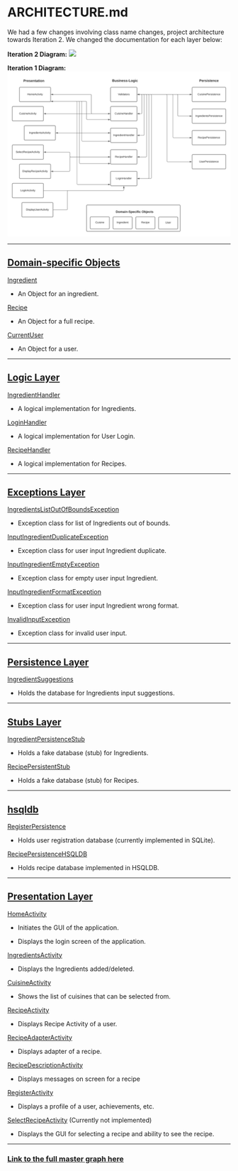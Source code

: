 # **ARCHITECTURE.md**

We had a few changes involving class name changes, project architecture towards
Iteration 2. We changed the documentation for each layer below:

**Iteration 2 Diagram:**
![](images/Iteration2.png)



**Iteration 1 Diagram:**
![](images/Iteration1.png)

-------------------------------------------------------------------------------

## [Domain-specific Objects](https://code.cs.umanitoba.ca/3350-winter-2021-a02/group-9-project/-/blob/master/app/src/main/java/comp3350/got_apples/objects)


[Ingredient](https://code.cs.umanitoba.ca/3350-winter-2021-a02/group-9-project/-/blob/master/app/src/main/java/comp3350/got_apples/objects/Ingredient.java)
- An Object for an ingredient.

[Recipe](https://code.cs.umanitoba.ca/3350-winter-2021-a02/group-9-project/-/blob/master/app/src/main/java/comp3350/got_apples/objects/Recipe.java) 
- An Object for a full recipe.

[CurrentUser](https://code.cs.umanitoba.ca/3350-winter-2021-a02/group-9-project/-/blob/master/app/src/main/java/comp3350/got_apples/objects/CurrentUser.java) 
- An Object for a user.

-------------------------------------------------------------------------------

## [Logic Layer](https://code.cs.umanitoba.ca/3350-winter-2021-a02/group-9-project/-/blob/master/app/src/main/java/comp3350/got_apples/logic)


[IngredientHandler](https://code.cs.umanitoba.ca/3350-winter-2021-a02/group-9-project/-/blob/master/app/src/main/java/comp3350/got_apples/logic/IngredientHandler.java)
- A logical implementation for Ingredients.

[LoginHandler](https://code.cs.umanitoba.ca/3350-winter-2021-a02/group-9-project/-/blob/master/app/src/main/java/comp3350/got_apples/logic/LoginHandler.java)
- A logical implementation for User Login.

[RecipeHandler](https://code.cs.umanitoba.ca/3350-winter-2021-a02/group-9-project/-/blob/master/app/src/main/java/comp3350/got_apples/logic/RecipeHandler.java) 
- A logical implementation for Recipes.

-------------------------------------------------------------------------------

## [Exceptions Layer](https://code.cs.umanitoba.ca/3350-winter-2021-a02/group-9-project/-/blob/master/app/src/main/java/comp3350/got_apples/logic/exceptions)


[IngredientsListOutOfBoundsException](https://code.cs.umanitoba.ca/3350-winter-2021-a02/group-9-project/-/blob/master/app/src/main/java/comp3350/got_apples/logic/exceptions/IngredientsListOutOfBoundsException.java)
- Exception class for list of Ingredients out of bounds.

[InputIngredientDuplicateException](https://code.cs.umanitoba.ca/3350-winter-2021-a02/group-9-project/-/blob/master/app/src/main/java/comp3350/got_apples/logic/exceptions/InputIngredientDuplicateException.java)
- Exception class for user input Ingredient duplicate.

[InputIngredientEmptyException](https://code.cs.umanitoba.ca/3350-winter-2021-a02/group-9-project/-/blob/master/app/src/main/java/comp3350/got_apples/logic/exceptions/InputIngredientEmptyException.java)
- Exception class for empty user input Ingredient.

[InputIngredientFormatException](https://code.cs.umanitoba.ca/3350-winter-2021-a02/group-9-project/-/blob/master/app/src/main/java/comp3350/got_apples/logic/exceptions/InputIngredientFormatException.java)
- Exception class for user input Ingredient wrong format.

[InvalidInputException](https://code.cs.umanitoba.ca/3350-winter-2021-a02/group-9-project/-/blob/master/app/src/main/java/comp3350/got_apples/logic/exceptions/InvalidInputException.java)
- Exception class for invalid user input.

-------------------------------------------------------------------------------

## [Persistence Layer](https://code.cs.umanitoba.ca/3350-winter-2021-a02/group-9-project/-/tree/master/app/src/main/java/comp3350/got_apples/persistence)


[IngredientSuggestions](https://code.cs.umanitoba.ca/3350-winter-2021-a02/group-9-project/-/blob/master/app/src/main/java/comp3350/got_apples/persistence/IngredientSuggestions.java)
- Holds the database for Ingredients input suggestions.

-------------------------------------------------------------------------------

## [Stubs Layer](https://code.cs.umanitoba.ca/3350-winter-2021-a02/group-9-project/-/tree/master/app/src/main/java/comp3350/got_apples/persistence/stubs)

[IngredientPersistenceStub](https://code.cs.umanitoba.ca/3350-winter-2021-a02/group-9-project/-/blob/master/app/src/main/java/comp3350/got_apples/persistence/stubs/IngredientPersistenceStub.java)
- Holds a fake database (stub) for Ingredients.

[RecipePersistentStub](https://code.cs.umanitoba.ca/3350-winter-2021-a02/group-9-project/-/blob/master/app/src/main/java/comp3350/got_apples/persistence/stubs/RecipePersistenceStub.java)
- Holds a fake database (stub) for Recipes.

-------------------------------------------------------------------------------

## [hsqldb](https://code.cs.umanitoba.ca/3350-winter-2021-a02/group-9-project/-/tree/master/app/src/main/java/comp3350/got_apples/persistence/hsqldb)

[RegisterPersistence](https://code.cs.umanitoba.ca/3350-winter-2021-a02/group-9-project/-/blob/master/app/src/main/java/comp3350/got_apples/persistence/hsqldb/RegisterPersistence.java)
- Holds user registration database (currently implemented in SQLite).

[RecipePersistenceHSQLDB](https://code.cs.umanitoba.ca/3350-winter-2021-a02/group-9-project/-/blob/master/app/src/main/java/comp3350/got_apples/persistence/hsqldb/RecipePersistenceHSQLDB.java)
- Holds recipe database implemented in HSQLDB.

-------------------------------------------------------------------------------

## [Presentation Layer](https://code.cs.umanitoba.ca/3350-winter-2021-a02/group-9-project/-/blob/master/app/src/main/java/comp3350/got_apples/presentation)


[HomeActivity](https://code.cs.umanitoba.ca/3350-winter-2021-a02/group-9-project/-/blob/master/app/src/main/java/comp3350/got_apples/presentation/RecipeAdapter.java)
- Initiates the GUI of the application.


[](https://code.cs.umanitoba.ca/3350-winter-2021-a02/group-9-project/-/blob/master/app/src/main/java/comp3350/got_apples/presentation/LoginActivity.java)
- Displays the login screen of the application.


[IngredientsActivity](https://code.cs.umanitoba.ca/3350-winter-2021-a02/group-9-project/-/blob/master/app/src/main/java/comp3350/got_apples/presentation/IngredientsActivity.java)
- Displays the Ingredients added/deleted.


[CuisineActivity](https://code.cs.umanitoba.ca/3350-winter-2021-a02/group-9-project/-/blob/master/app/src/main/java/com/example/got_apple/presentation/CuisineActivity.java)
- Shows the list of cuisines that can be selected from.


[RecipeActivity](https://code.cs.umanitoba.ca/3350-winter-2021-a02/group-9-project/-/blob/master/app/src/main/java/comp3350/got_apples/presentation/RecipeActivity.java)
- Displays Recipe Activity of a user.

[RecipeAdapterActivity](https://code.cs.umanitoba.ca/3350-winter-2021-a02/group-9-project/-/blob/master/app/src/main/java/comp3350/got_apples/presentation/RecipeAdapterActivity.java)
- Displays adapter of a recipe. 

[RecipeDescriptionActivity](https://code.cs.umanitoba.ca/3350-winter-2021-a02/group-9-project/-/blob/master/app/src/main/java/comp3350/got_apples/presentation/RecipeDescriptionActivity.java)
- Displays messages on screen for a recipe


[RegisterActivity](https://code.cs.umanitoba.ca/3350-winter-2021-a02/group-9-project/-/blob/master/app/src/main/java/comp3350/got_apples/presentation/RegisterActivity].javay)
- Displays a profile of a user, achievements, etc.


[SelectRecipeActivity](https://code.cs.umanitoba.ca/3350-winter-2021-a02/group-9-project/-/blob/master/app/src/main/java/comp3350/got_apples/presentation/SelectRecipeActivity.java)
(Currently not implemented)
- Displays the GUI for selecting a recipe and ability to see the recipe.

-------------------------------------------------------------------------------

### [**Link to the full master graph here**](https://code.cs.umanitoba.ca/3350-winter-2021-a02/group-9-project/-/network/master)